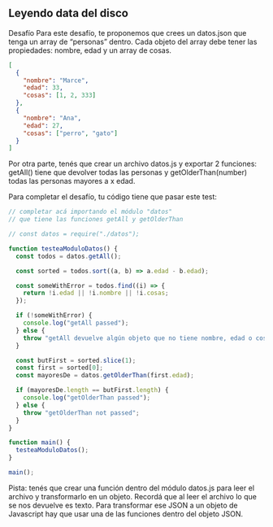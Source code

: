 ## Leyendo data del disco

Desafío
Para este desafío, te proponemos que crees un datos.json que tenga un array de “personas” dentro. Cada objeto del array debe tener las propiedades: nombre, edad y un array de cosas.

```json
[
  {
    "nombre": "Marce",
    "edad": 33,
    "cosas": [1, 2, 333]
  },
  {
    "nombre": "Ana",
    "edad": 27,
    "cosas": ["perro", "gato"]
  }
]
```

Por otra parte, tenés que crear un archivo datos.js y exportar 2 funciones: getAll() tiene que devolver todas las personas y getOlderThan(number) todas las personas mayores a x edad.

Para completar el desafío, tu código tiene que pasar este test:

```js
// completar acá importando el módulo "datos"
// que tiene las funciones getAll y getOlderThan

// const datos = require("./datos");

function testeaModuloDatos() {
  const todos = datos.getAll();

  const sorted = todos.sort((a, b) => a.edad - b.edad);

  const someWithError = todos.find((i) => {
    return !i.edad || !i.nombre || !i.cosas;
  });

  if (!someWithError) {
    console.log("getAll passed");
  } else {
    throw "getAll devuelve algún objeto que no tiene nombre, edad o cosas";
  }

  const butFirst = sorted.slice(1);
  const first = sorted[0];
  const mayoresDe = datos.getOlderThan(first.edad);

  if (mayoresDe.length == butFirst.length) {
    console.log("getOlderThan passed");
  } else {
    throw "getOlderThan not passed";
  }
}

function main() {
  testeaModuloDatos();
}

main();
```

Pista: tenés que crear una función dentro del módulo datos.js para leer el archivo y transformarlo en un objeto. Recordá que al leer el archivo lo que se nos devuelve es texto. Para transformar ese JSON a un objeto de Javascript hay que usar una de las funciones dentro del objeto JSON.
